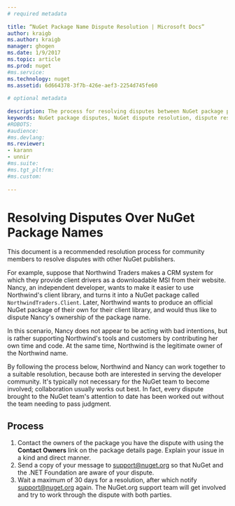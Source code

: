 ```yaml
--- 
# required metadata 
 
title: “NuGet Package Name Dispute Resolution | Microsoft Docs” 
author: kraigb 
ms.author: kraigb 
manager: ghogen 
ms.date: 1/9/2017 
ms.topic: article 
ms.prod: nuget 
#ms.service: 
ms.technology: nuget 
ms.assetid: 6d664378-3f7b-426e-aef3-2254d745fe60 
 
# optional metadata 
 
description: The process for resolving disputes between NuGet package publishers related to branding, trademarks, and other conflict situations.
keywords: NuGet package disputes, NuGet dispute resolution, dispute resolution process
#ROBOTS: 
#audience: 
#ms.devlang: 
ms.reviewer:  
- karann 
- unnir 
#ms.suite:  
#ms.tgt_pltfrm: 
#ms.custom: 
 
---
```

# Resolving Disputes Over NuGet Package Names

This document is a recommended resolution process for community members to resolve disputes with other NuGet publishers.  

For example, suppose that Northwind Traders makes a CRM system for which they provide client drivers as a downloadable MSI from their website. Nancy, an independent developer, wants to make it easier to use Northwind's client library, and turns it into a NuGet package called `NorthwindTraders.Client`. Later, Northwind wants to produce an official NuGet package of their own for their client library, and would thus like to dispute Nancy's ownership of the package name.

In this scenario, Nancy does not appear to be acting with bad intentions, but is rather supporting Northwind's tools and customers by contributing her own time and code. At the same time, Northwind is the legitimate owner of the Northwind name.

By following the process below, Northwind and Nancy can work together to a suitable resolution, because both are interested in serving the developer community. It's typically not necessary for the NuGet team to become involved; collaboration usually works out best. In fact, every dispute brought to the NuGet team's attention to date has been worked out without the team needing to pass judgment.


## Process

1. Contact the owners of the package you have the dispute with using the **Contact Owners** link on the package details page. Explain your issue in a kind and direct manner.
2. Send a copy of your message to [support@nuget.org](mailto:support@nuget.org) so that NuGet and the .NET Foundation are aware of your dispute.
3. Wait a maximum of 30 days for a resolution, after which notify [support@nuget.org](mailto:support@nuget.org) again. The NuGet.org support team will get involved and try to work through the dispute with both parties.
